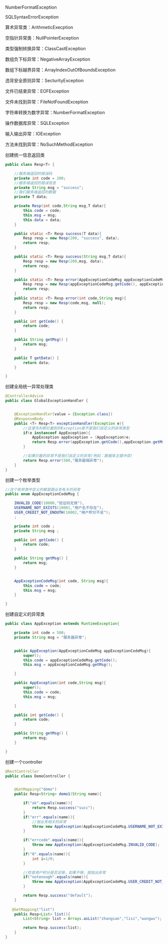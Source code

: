 NumberFormatException

SQLSyntaxErrorException

算术异常类：ArithmeticExecption

空指针异常类：NullPointerException

类型强制转换异常：ClassCastException

数组负下标异常：NegativeArrayException

数组下标越界异常：ArrayIndexOutOfBoundsException

违背安全原则异常：SecturityException

文件已结束异常：EOFException

文件未找到异常：FileNotFoundException

字符串转换为数字异常：NumberFormatException

操作数据库异常：SQLException

输入输出异常：IOException

方法未找到异常：NoSuchMethodException





































































































创建统一信息返回类

```java
public class Resp<T> {

    //服务端返回的错误码
    private int code = 200;
    //服务端返回的错误信息
    private String msg = "success";
    //我们服务端返回的数据
    private T data;

    private Resp(int code,String msg,T data){
        this.code = code;
        this.msg = msg;
        this.data = data;
    }

    public static <T> Resp success(T data){
        Resp resp = new Resp(200, "success", data);
        return resp;
    }

    public static <T> Resp success(String msg,T data){
        Resp resp = new Resp(200,msg, data);
        return resp;
    }

    public static <T> Resp error(AppExceptionCodeMsg appExceptionCodeMsg){
        Resp resp = new Resp(appExceptionCodeMsg.getCode(), appExceptionCodeMsg.getMsg(), null);
        return resp;
    }
    public static <T> Resp error(int code,String msg){
        Resp resp = new Resp(code,msg, null);
        return resp;
    }

    public int getCode() {
        return code;
    }

    public String getMsg() {
        return msg;
    }

    public T getData() {
        return data;
    }

}
```

创建全局统一异常处理类

```java
@ControllerAdvice
public class GlobalExceptionHandler {


    @ExceptionHandler(value = {Exception.class})
    @ResponseBody
    public <T> Resp<T> exceptionHandler(Exception e){
        //这里先判断拦截到的Exception是不是我们自定义的异常类型
        if(e instanceof AppException){
            AppException appException = (AppException)e;
            return Resp.error(appException.getCode(),appException.getMsg());
        }

        //如果拦截的异常不是我们自定义的异常(例如：数据库主键冲突)
        return Resp.error(500,"服务器端异常");
    }
}
```

创建一个枚举类型

```java
//这个枚举类中定义的都是跟业务有关的异常
public enum AppExceptionCodeMsg {

    INVALID_CODE(10000,"验证码无效"),
    USERNAME_NOT_EXISTS(10001,"用户名不存在"),
    USER_CREDIT_NOT_ENOUTH(10002,"用户积分不足");
    ;

    private int code ;
    private String msg ;

    public int getCode() {
        return code;
    }

    public String getMsg() {
        return msg;
    }


    AppExceptionCodeMsg(int code, String msg){
        this.code = code;
        this.msg = msg;
    }

}
```

创建自定义的异常类

```java
public class AppException extends RuntimeException{

    private int code = 500;
    private String msg = "服务器异常";


    public AppException(AppExceptionCodeMsg appExceptionCodeMsg){
        super();
        this.code = appExceptionCodeMsg.getCode();
        this.msg = appExceptionCodeMsg.getMsg();

    }

    public AppException(int code,String msg){
        super();
        this.code = code;
        this.msg = msg;

    }

    public int getCode() {
        return code;
    }

    public String getMsg() {
        return msg;
    }

}
```

创建一个controller

```java
@RestController
public class DemoController {


    @GetMapping("demo")
    public Resp<String> demo1(String name){

        if("ok".equals(name)){
            return Resp.success("succ");
        }
        if("err".equals(name)){
            //抛业务相关的异常
            throw new AppException(AppExceptionCodeMsg.USERNAME_NOT_EXISTS);
        }

        if("errcode".equals(name)){
            throw new AppException(AppExceptionCodeMsg.INVALID_CODE);
        }
        if("0".equals(name)){
            int i=1/0;
        }

        //检查用户积分是否足够，如果不够，就抛出异常
        if("notenough".equals(name)){
            throw new AppException(AppExceptionCodeMsg.USER_CREDIT_NOT_ENOUTH);
        }

        return Resp.success("default");
    }
    
   @GetMapping("list")
    public Resp<List> list(){
		List<String> list = Arrays.asList("zhangsan","lisi","wangwu");

        return Resp.success(list);
    }
}
```